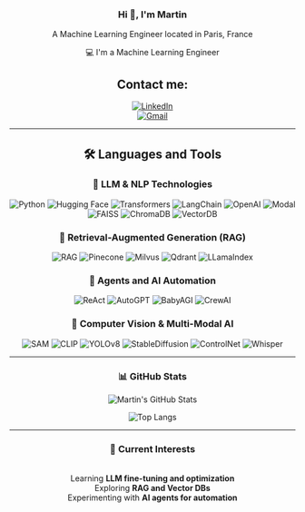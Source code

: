 <div align="center">

### Hi 👋, I'm Martin

A Machine Learning Engineer located in Paris, France  

💻 I'm a Machine Learning Engineer  

## Contact me:

[![LinkedIn](https://img.shields.io/badge/LinkedIn-0077B5?style=for-the-badge&logo=linkedin&logoColor=white)](https://www.linkedin.com/in/martin-yeghiazaryan/)  
[![Gmail](https://img.shields.io/badge/Gmail-D14836?style=for-the-badge&logo=gmail&logoColor=white)](mailto:martineghiazaryan@gmail.com)

---

## 🛠️ Languages and Tools

### 🔹 LLM & NLP Technologies

![Python](https://img.shields.io/badge/Python-3776AB?style=for-the-badge&logo=python&logoColor=white)
![Hugging Face](https://img.shields.io/badge/HuggingFace-FFD700?style=for-the-badge&logo=huggingface&logoColor=black)
![Transformers](https://img.shields.io/badge/Transformers-000000?style=for-the-badge&logo=transformers&logoColor=white)
![LangChain](https://img.shields.io/badge/LangChain-000000?style=for-the-badge&logo=langchain&logoColor=white)
![OpenAI](https://img.shields.io/badge/OpenAI-412991?style=for-the-badge&logo=openai&logoColor=white)
![Modal](https://img.shields.io/badge/Modal-000000?style=for-the-badge&logo=modal&logoColor=white)
![FAISS](https://img.shields.io/badge/FAISS-0096FF?style=for-the-badge&logo=faiss&logoColor=white)
![ChromaDB](https://img.shields.io/badge/ChromaDB-FF5733?style=for-the-badge&logo=chromadb&logoColor=white)
![VectorDB](https://img.shields.io/badge/VectorDB-1E88E5?style=for-the-badge&logo=weaviate&logoColor=white)

### 🔹 Retrieval-Augmented Generation (RAG)

![RAG](https://img.shields.io/badge/RAG-1E88E5?style=for-the-badge&logo=weaviate&logoColor=white)
![Pinecone](https://img.shields.io/badge/Pinecone-0055FF?style=for-the-badge&logo=pinecone&logoColor=white)
![Milvus](https://img.shields.io/badge/Milvus-FF4500?style=for-the-badge&logo=milvus&logoColor=white)
![Qdrant](https://img.shields.io/badge/Qdrant-4CAF50?style=for-the-badge&logo=qdrant&logoColor=white)
![LLamaIndex](https://img.shields.io/badge/LLamaIndex-800080?style=for-the-badge&logo=llamaindex&logoColor=white)

### 🔹 Agents and AI Automation

![ReAct](https://img.shields.io/badge/ReAct-0000FF?style=for-the-badge&logo=react&logoColor=white)
![AutoGPT](https://img.shields.io/badge/AutoGPT-800000?style=for-the-badge&logo=autogpt&logoColor=white)
![BabyAGI](https://img.shields.io/badge/BabyAGI-FF8C00?style=for-the-badge&logo=babyagi&logoColor=white)
![CrewAI](https://img.shields.io/badge/CrewAI-0081CB?style=for-the-badge&logo=crewai&logoColor=white)

### 🔹 Computer Vision & Multi-Modal AI

![SAM](https://img.shields.io/badge/SegmentAnything-0052CC?style=for-the-badge&logo=meta&logoColor=white)
![CLIP](https://img.shields.io/badge/CLIP-0081CB?style=for-the-badge&logo=openai&logoColor=white)
![YOLOv8](https://img.shields.io/badge/YOLOv8-1E88E5?style=for-the-badge&logo=ultralytics&logoColor=white)
![StableDiffusion](https://img.shields.io/badge/StableDiffusion-4B0082?style=for-the-badge&logo=stablediffusion&logoColor=white)
![ControlNet](https://img.shields.io/badge/ControlNet-FF6F00?style=for-the-badge&logo=controlnet&logoColor=white)
![Whisper](https://img.shields.io/badge/Whisper-32CD32?style=for-the-badge&logo=openai&logoColor=white)

---

### 📊 GitHub Stats

![Martin's GitHub Stats](https://github-readme-stats.vercel.app/api?username=martineghiazaryan&show_icons=true&theme=light)

![Top Langs](https://github-readme-stats.vercel.app/api/top-langs/?username=martineghiazaryan&layout=compact&theme=light)

---

### 🌱 Current Interests
<br>Learning **LLM fine-tuning and optimization**
<br>Exploring **RAG and Vector DBs**
<br>Experimenting with **AI agents for automation**

</div>
